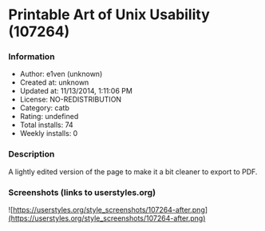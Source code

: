 # Printable Art of Unix Usability (107264)

### Information
- Author: e1ven (unknown)
- Created at: unknown
- Updated at: 11/13/2014, 1:11:06 PM
- License: NO-REDISTRIBUTION
- Category: catb
- Rating: undefined
- Total installs: 74
- Weekly installs: 0


### Description
A lightly edited version of the page to make it a bit cleaner to export to PDF.


### Screenshots (links to userstyles.org)
![https://userstyles.org/style_screenshots/107264-after.png](https://userstyles.org/style_screenshots/107264-after.png)


